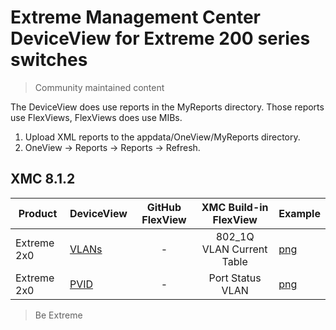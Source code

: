 # Extreme Management Center DeviceView for Extreme 200 series switches
>Community maintained content

The DeviceView does use reports in the MyReports directory. Those reports use FlexViews, FlexViews does use MIBs.

1. Upload XML reports to the appdata/OneView/MyReports directory.
2. OneView -> Reports -> Reports -> Refresh.

## XMC 8.1.2


| Product | DeviceView   | GitHub FlexView   | XMC Build-in FlexView | Example   |
| ------- | ------------ |:----------:|:----------------:| --------- |
| Extreme 2x0 |[VLANs](xml/DeviceViewFastPathVlans.xml)| - | 802_1Q VLAN Current Table |[png](sample/DeviceViewFastPathVlans.PNG?raw=true)|
| Extreme 2x0 |[PVID](xml/DeviceViewFastPathPVID.xml)| - |Port Status VLAN|[png](sample/DeviceViewFastPathPVID.PNG?raw=true)|

>Be Extreme